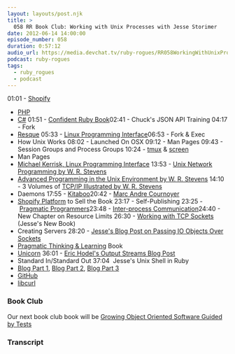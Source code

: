 ```yaml
---
layout: layouts/post.njk
title: >
  058 RR Book Club: Working with Unix Processes with Jesse Storimer
date: 2012-06-14 14:00:00
episode_number: 058
duration: 0:57:12
audio_url: https://media.devchat.tv/ruby-rogues/RR058WorkingWithUnixProcesses.mp3
podcast: ruby-rogues
tags:
  - ruby_rogues
  - podcast
---
```


01:01 -&nbsp;[Shopify](https://www.shopify.com/)

- [PHP](https://www.php.net/)
- [C#](<https://en.wikipedia.org/wiki/C_Sharp_(programming_language)>)
  01:51 -&nbsp;[Confident Ruby Book](https://devblog.avdi.org/2012/06/05/confident-ruby-beta/)02:41 - Chuck's JSON API Training 04:17 - Fork
- [Resque](https://github.com/defunkt/resque)
  05:33 -&nbsp;[Linux Programming Interface](https://www.amazon.com/gp/product/1593272200/ref=as_li_ss_tl?ie=UTF8&tag=chamaxwoo-20&linkCode=as2&camp=1789&creative=390957&creativeASIN=1593272200)06:53 - Fork & Exec
- How Unix Works
  08:02 - Launched On OSX 09:12 - Man Pages 09:43 - Session Groups and Process Groups 10:24 -&nbsp;[tmux](https://tmux.sourceforge.net/) & [screen](https://en.wikipedia.org/wiki/GNU_Screen)
- Man Pages
- [Michael Kerrisk, Linux Programming Interface](https://www.amazon.com/The-Linux-Programming-Interface-Handbook/dp/1593272200)
  13:53 -&nbsp;[Unix Network Programming by W. R. Stevens](https://www.amazon.com/gp/product/0131411551/ref=as_li_ss_tl?ie=UTF8&tag=chamaxwoo-20&linkCode=as2&camp=1789&creative=390957&creativeASIN=0131411551)
- [Advanced Programming in the Unix Environment by W. R. Stevens](https://www.amazon.com/gp/product/0201433079/ref=as_li_ss_tl?ie=UTF8&tag=chamaxwoo-20&linkCode=as2&camp=1789&creative=390957&creativeASIN=0201433079)
  14:10 - 3 Volumes of [TCP/IP Illustrated by W. R. Stevens](https://www.amazon.com/gp/product/0201633469/ref=as_li_ss_tl?ie=UTF8&tag=chamaxwoo-20&linkCode=as2&camp=1789&creative=390957&creativeASIN=0201633469)
- Daemons
  17:55 -&nbsp;[Kitaboo](https://www.kitaboo.com/)20:42 - [Marc Andre&nbsp;Cournoyer](https://macournoyer.com/)
- [Shopify Platform](https://www.shopify.com/) to Sell the Book
  23:17 - Self-Publishing 23:25 -&nbsp;[Pragmatic Programmers](https://pragprog.com/)23:48 - [Inter-process Communication](https://en.wikipedia.org/wiki/Inter-process_communication)24:40 - New Chapter on Resource Limits 26:30 -&nbsp;[Working with TCP Sockets](https://workingwithtcpsockets.com/) (Jesse's New Book)
- Creating Servers
  28:20 -&nbsp;[Jesse's Blog Post on Passing IO Objects Over Sockets](https://jstorimer.com/2012/05/07/passing-open-files-over-unix-sockets.html?utm_source=rubyrogues)
- [Pragmatic Thinking & Learning](https://www.amazon.com/Pragmatic-Thinking-Learning-Refactor-Programmers/dp/1934356050) Book
- [Unicorn](https://unicorn.bogomips.org/)
  36:01 -&nbsp;[Eric Hodel's Output Streams Blog Post](https://blog.segment7.net/2006/08/17/stdout-vs-stdout)
- Standard In/Standard Out
  37:04&nbsp; Jesse's Unix Shell in Ruby
- [Blog Part 1](https://jstorimer.com/2012/02/16/a-unix-shell-in-ruby.html), [Blog Part 2](https://jstorimer.com/2012/02/21/a-unix-shell-in-ruby-builtins.html), [Blog Part 3](https://jstorimer.com/2012/03/10/a-unix-shell-in-ruby-search-path.html)
- [GitHub](https://github.com/jstorimer/shirt)
- [libcurl](https://curl.haxx.se/libcurl/)

### Book Club

Our next book club book will be [Growing Object Oriented Software Guided by Tests](https://www.amazon.com/gp/product/0321503627/ref=as_li_ss_tl?ie=UTF8&tag=chamaxwoo-20&linkCode=as2&camp=1789&creative=390957&creativeASIN=0321503627)

### Transcript

